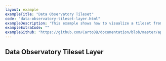 ```yaml
---
layout: example
exampleTitle: "Data Observatory Tileset"
code: "data-observatory-tileset-layer.html"
exampleDescription: "This example shows how to visualize a tileset from our public repository of Data Observatory tilesets. Learn more and access the full list of available tilesets [here](/data-observatory/tilesets-collection/)."
exampleExtraCode: ""
exampleGithub: "https://github.com/CartoDB/documentation/blob/master/app/content/deck-gl/examples/basic-examples/data-observatory-tileset-layer.html"
---
```

## Data Observatory Tileset Layer